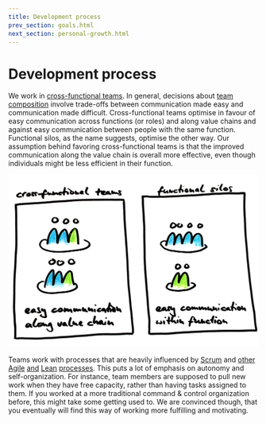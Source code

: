 ```yaml
---
title: Development process
prev_section: goals.html
next_section: personal-growth.html
---
```


# Development process

We work in [cross-functional teams](http://engineering.stylight.com/formed-cross-functional-business-teams/). In general, decisions about [team composition](http://engineering.stylight.com/tag/team-composition/) involve trade-offs between communication made easy and communication made difficult. Cross-functional teams optimise in favour of easy communication across functions (or roles) and along value chains and against easy communication between people with the same function. Functional silos, as the name suggests, optimise the other way. Our assumption behind favoring cross-functional teams is that the improved communication along the value chain is overall more effective, even though individuals might be less efficient in their function.

![Team composition](../assets/TeamComposition.jpg)

Teams work with processes that are heavily influenced by [Scrum](https://www.dropbox.com/s/7bgefahaiohjp16/Scrum-and-XP-from-the-Trenches-2nd-edition.pdf?dl=0) and [other](https://www.youtube.com/watch?v=jyZEikKWhAU) [Agile](http://www.agilemanifesto.org/principles.html) [and](https://www.youtube.com/watch?v=d4qldY0g_dI) [Lean](http://www.allaboutagile.com/7-key-principles-of-lean-software-development-2/) [processes](http://www.agileproductdesign.com/blog/2009/kanban_over_simplified.html). This puts a lot of emphasis on autonomy and self-organization. For instance, team members are supposed to pull new work when they have free capacity, rather than having tasks assigned to them. If you worked at a more traditional command & control organization before, this might take some getting used to. We are convinced though, that you eventually will find this way of working more fulfilling and motivating.
